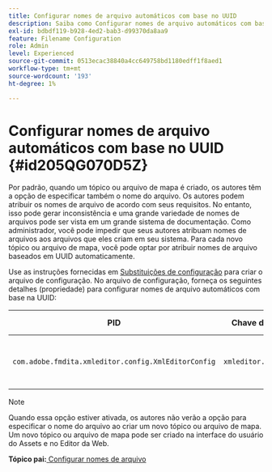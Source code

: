 ```yaml
---
title: Configurar nomes de arquivo automáticos com base no UUID
description: Saiba como Configurar nomes de arquivo automáticos com base na UUID
exl-id: bdbdf119-b928-4ed2-bab3-d99370da8aa9
feature: Filename Configuration
role: Admin
level: Experienced
source-git-commit: 0513ecac38840a4cc649758bd1180edff1f8aed1
workflow-type: tm+mt
source-wordcount: '193'
ht-degree: 1%

---
```


# Configurar nomes de arquivo automáticos com base no UUID {#id205QG070D5Z}

Por padrão, quando um tópico ou arquivo de mapa é criado, os autores têm a opção de especificar também o nome do arquivo. Os autores podem atribuir os nomes de arquivo de acordo com seus requisitos. No entanto, isso pode gerar inconsistência e uma grande variedade de nomes de arquivos pode ser vista em um grande sistema de documentação. Como administrador, você pode impedir que seus autores atribuam nomes de arquivos aos arquivos que eles criam em seu sistema. Para cada novo tópico ou arquivo de mapa, você pode optar por atribuir nomes de arquivo baseados em UUID automaticamente.

Use as instruções fornecidas em [Substituições de configuração](download-install-additional-config-override.md#) para criar o arquivo de configuração. No arquivo de configuração, forneça os seguintes detalhes \(propriedade\) para configurar nomes de arquivo automáticos com base na UUID:

| PID | Chave de propriedade | Valor da propriedade |
|---|------------|--------------|
| `com.adobe.fmdita.xmleditor.config.XmlEditorConfig` | `xmleditor.uniquefilenames` | Booleano \(true/false\).<br> **Valor padrão**: falso |

>[!NOTE]
>
> Quando essa opção estiver ativada, os autores não verão a opção para especificar o nome do arquivo ao criar um novo tópico ou arquivo de mapa. Um novo tópico ou arquivo de mapa pode ser criado na interface do usuário do Assets e no Editor da Web.

**Tópico pai:**[ Configurar nomes de arquivo](conf-file-names.md)
